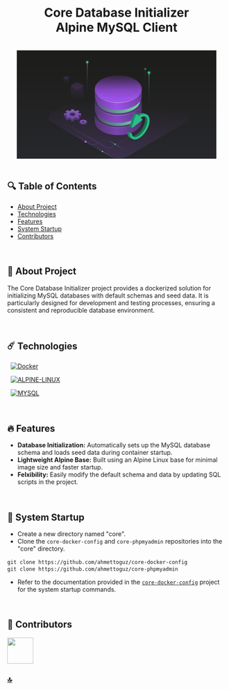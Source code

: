 <h1 id="top" align="center">Core Database Initializer <br/> Alpine MySQL Client</h1> 

<br>

<div align="center">
    <img height=250 src="assets/banner.png">
</div>

<br>

## 🔍 Table of Contents

- [About Project](#intro)
- [Technologies](#technologies)
- [Features](#features)
- [System Startup](#system-startup)
- [Contributors](#contributors)
 
<br/>

<h2 id="intro">📌 About Project</h2>

The Core Database Initializer project provides a dockerized solution for initializing MySQL databases with default schemas and seed data. It is particularly designed for development and testing processes, ensuring a consistent and reproducible database environment.
  
<br/>

<h2 id="technologies">☄️ Technologies</h2>

&nbsp; [![Docker](https://img.shields.io/badge/docker-%230db7ed.svg?style=for-the-badge&logo=docker&logoColor=white)](https://www.docker.com/)

&nbsp; [![ALPINE-LINUX](https://img.shields.io/badge/Alpine_Linux-0D597F?style=for-the-badge&logo=alpine-linux&logoColor=white)](https://alpinelinux.org/)

&nbsp; [![MYSQL](https://img.shields.io/badge/MySQL-005C84?style=for-the-badge&logo=mysql&logoColor=white)](https://www.mysql.com/)

<br/>

<h2 id="features">🔥 Features</h2>

+ **Database Initialization:** Automatically sets up the MySQL database schema and loads seed data during container startup.
+ **Lightweight Alpine Base:** Built using an Alpine Linux base for minimal image size and faster startup.
+ **Felxibility:** Easily modify the default schema and data by updating SQL scripts in the project.

<br/>

<h2 id="system-startup">🚀 System Startup</h2> 

* Create a new directory named "core".
* Clone the `core-docker-config` and `core-phpmyadmin` repositories into the "core" directory.
```
git clone https://github.com/ahmettoguz/core-docker-config
git clone https://github.com/ahmettoguz/core-phpmyadmin
```
* Refer to the documentation provided in the [`core-docker-config`](https://github.com/ahmettoguz/core-docker-config) project for the system startup commands.


<br/>

<h2 id="contributors">👥 Contributors</h2> 

<a href="https://github.com/ahmettoguz" target="_blank"><img width=60 height=60 src="https://avatars.githubusercontent.com/u/101711642?v=4"></a> 

### [🔝](#top)
